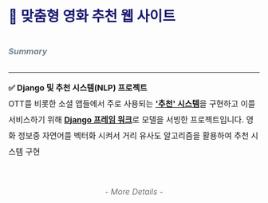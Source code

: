 # <p style="color:midnightblue;"> 🍿 맞춤형 영화 추천 웹 사이트

### <p style="line-height:3; color:slategrey;"> ***Summary***</p> 

* * *
<span style="font-size:1rem; line-height:2;">**✅ Django 및 추천 시스템(NLP) 프로젝트**<br>OTT를 비롯한 소셜 앱들에서 주로 사용되는 <u>**'추천' 시스템**</u>을 구현하고 이를 서비스하기 위해 <u>**Django 프레임 워크**</u>로 모델을 서빙한 프로젝트입니다. 영화 정보중 자연어를 벡터화 시켜서 거리 유사도 알고리즘을 활용하여 추천 시스템 구현</span>

<br>

### <p align="center" style="font-size:1rem;font-weight:300; color:rgba(0,0,0,0.7);">*- More Details -*</p>
